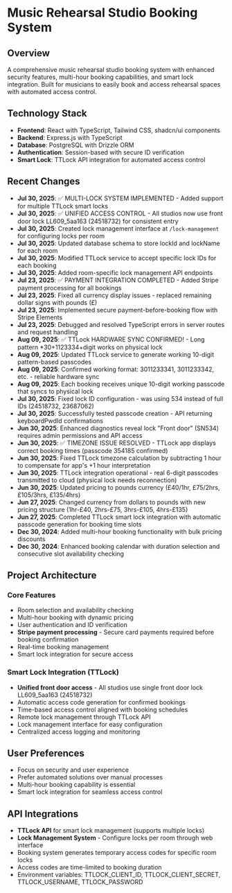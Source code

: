 # Music Rehearsal Studio Booking System

## Overview
A comprehensive music rehearsal studio booking system with enhanced security features, multi-hour booking capabilities, and smart lock integration. Built for musicians to easily book and access rehearsal spaces with automated access control.

## Technology Stack
- **Frontend**: React with TypeScript, Tailwind CSS, shadcn/ui components
- **Backend**: Express.js with TypeScript
- **Database**: PostgreSQL with Drizzle ORM
- **Authentication**: Session-based with secure ID verification
- **Smart Lock**: TTLock API integration for automated access control

## Recent Changes
- **Jul 30, 2025**: ✅ MULTI-LOCK SYSTEM IMPLEMENTED - Added support for multiple TTLock smart locks
- **Jul 30, 2025**: ✅ UNIFIED ACCESS CONTROL - All studios now use front door lock LL609_5aa163 (24518732) for consistent entry
- **Jul 30, 2025**: Created lock management interface at `/lock-management` for configuring locks per room
- **Jul 30, 2025**: Updated database schema to store lockId and lockName for each room
- **Jul 30, 2025**: Modified TTLock service to accept specific lock IDs for each booking
- **Jul 30, 2025**: Added room-specific lock management API endpoints
- **Jul 23, 2025**: ✅ PAYMENT INTEGRATION COMPLETED - Added Stripe payment processing for all bookings
- **Jul 23, 2025**: Fixed all currency display issues - replaced remaining dollar signs with pounds (£)
- **Jul 23, 2025**: Implemented secure payment-before-booking flow with Stripe Elements
- **Jul 23, 2025**: Debugged and resolved TypeScript errors in server routes and request handling
- **Aug 09, 2025**: ✅ TTLock HARDWARE SYNC CONFIRMED! - Long pattern *30+1123334+digit works on physical lock
- **Aug 09, 2025**: Updated TTLock service to generate working 10-digit pattern-based passcodes
- **Aug 09, 2025**: Confirmed working format: 3011233341, 3011233342, etc. - reliable hardware sync
- **Aug 09, 2025**: Each booking receives unique 10-digit working passcode that syncs to physical lock
- **Jul 30, 2025**: Fixed lock ID configuration - was using 534 instead of full IDs (24518732, 23687062)
- **Jul 30, 2025**: Successfully tested passcode creation - API returning keyboardPwdId confirmations
- **Jun 30, 2025**: Enhanced diagnostics reveal lock "Front door" (SN534) requires admin permissions and API access
- **Jun 30, 2025**: ✅ TIMEZONE ISSUE RESOLVED - TTLock app displays correct booking times (passcode 354185 confirmed)
- **Jun 30, 2025**: Fixed TTLock timezone calculation by subtracting 1 hour to compensate for app's +1 hour interpretation
- **Jun 30, 2025**: TTLock integration operational - real 6-digit passcodes transmitted to cloud (physical lock needs reconnection)
- **Jun 30, 2025**: Updated pricing to pounds currency (£40/1hr, £75/2hrs, £105/3hrs, £135/4hrs)
- **Jun 27, 2025**: Changed currency from dollars to pounds with new pricing structure (1hr-£40, 2hrs-£75, 3hrs-£105, 4hrs-£135)
- **Jun 27, 2025**: Completed TTLock smart lock integration with automatic passcode generation for booking time slots
- **Dec 30, 2024**: Added multi-hour booking functionality with bulk pricing discounts
- **Dec 30, 2024**: Enhanced booking calendar with duration selection and consecutive slot availability checking

## Project Architecture

### Core Features
- Room selection and availability checking
- Multi-hour booking with dynamic pricing
- User authentication and ID verification
- **Stripe payment processing** - Secure card payments required before booking confirmation
- Real-time booking management
- Smart lock integration for secure access

### Smart Lock Integration (TTLock)
- **Unified front door access** - All studios use single front door lock LL609_5aa163 (24518732)
- Automatic access code generation for confirmed bookings
- Time-based access control aligned with booking schedules
- Remote lock management through TTLock API
- Lock management interface for easy configuration
- Centralized access logging and monitoring

## User Preferences
- Focus on security and user experience
- Prefer automated solutions over manual processes
- Multi-hour booking capability is essential
- Smart lock integration for seamless access control

## API Integrations
- **TTLock API** for smart lock management (supports multiple locks)
- **Lock Management System** - Configure locks per room through web interface
- Booking system generates temporary access codes for specific room locks
- Access codes are time-limited to booking duration
- Environment variables: TTLOCK_CLIENT_ID, TTLOCK_CLIENT_SECRET, TTLOCK_USERNAME, TTLOCK_PASSWORD